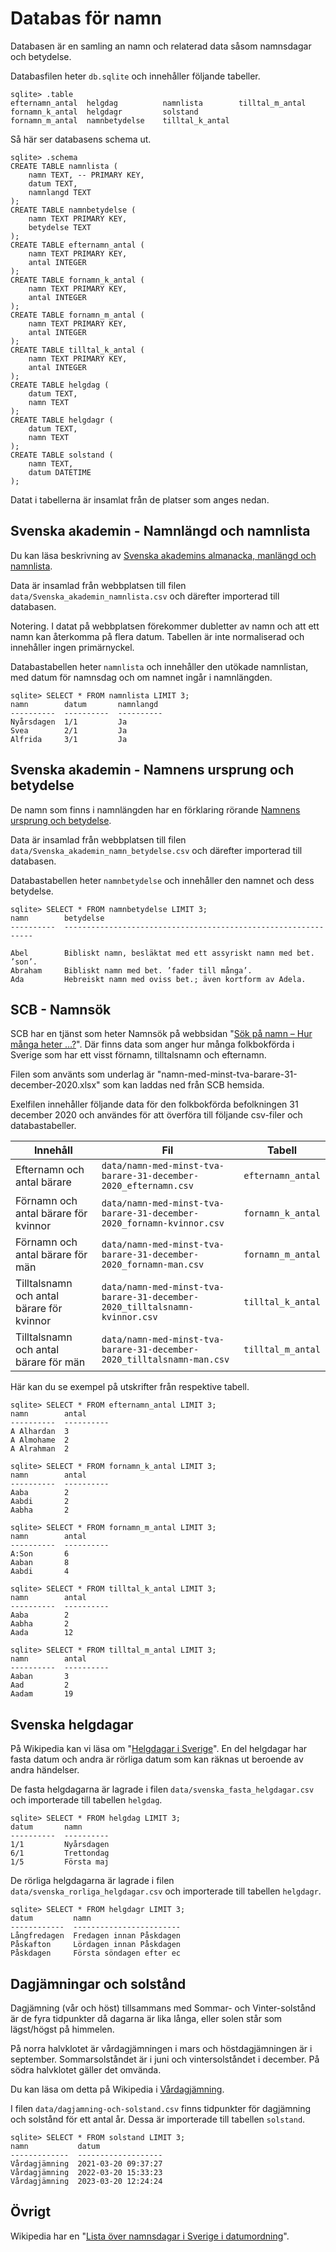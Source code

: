Databas för namn
==========================

Databasen är en samling an namn och relaterad data såsom namnsdagar och betydelse.

Databasfilen heter `db.sqlite` och innehåller följande tabeller.

```
sqlite> .table
efternamn_antal  helgdag          namnlista        tilltal_m_antal
fornamn_k_antal  helgdagr         solstand
fornamn_m_antal  namnbetydelse    tilltal_k_antal
```

Så här ser databasens schema ut.

```
sqlite> .schema
CREATE TABLE namnlista (
    namn TEXT, -- PRIMARY KEY,
    datum TEXT,
    namnlangd TEXT
);
CREATE TABLE namnbetydelse (
    namn TEXT PRIMARY KEY,
    betydelse TEXT
);
CREATE TABLE efternamn_antal (
    namn TEXT PRIMARY KEY,
    antal INTEGER
);
CREATE TABLE fornamn_k_antal (
    namn TEXT PRIMARY KEY,
    antal INTEGER
);
CREATE TABLE fornamn_m_antal (
    namn TEXT PRIMARY KEY,
    antal INTEGER
);
CREATE TABLE tilltal_k_antal (
    namn TEXT PRIMARY KEY,
    antal INTEGER
);
CREATE TABLE helgdag (
    datum TEXT,
    namn TEXT
);
CREATE TABLE helgdagr (
    datum TEXT,
    namn TEXT
);
CREATE TABLE solstand (
    namn TEXT,
    datum DATETIME
);
```

Datat i tabellerna är insamlat från de platser som anges nedan.



Svenska akademin - Namnlängd och namnlista
--------------------------

Du kan läsa beskrivning av [Svenska akademins almanacka, manlängd och namnlista](https://www.svenskaakademien.se/svenska-akademien/almanackan).

Data är insamlad från webbplatsen till filen `data/Svenska_akademin_namnlista.csv` och därefter importerad till databasen.

Notering. I datat på webbplatsen förekommer dubletter av namn och att ett namn kan återkomma på flera datum. Tabellen är inte normaliserad och innehåller ingen primärnyckel.

Databastabellen heter `namnlista` och innehåller den utökade namnlistan, med datum för namnsdag och om namnet ingår i namnlängden.

```
sqlite> SELECT * FROM namnlista LIMIT 3;
namn        datum       namnlangd
----------  ----------  ----------
Nyårsdagen  1/1         Ja
Svea        2/1         Ja
Alfrida     3/1         Ja
```



Svenska akademin - Namnens ursprung och betydelse
--------------------------

De namn som finns i namnlängden har en förklaring rörande [Namnens ursprung och betydelse](https://www.svenskaakademien.se/svenska-akademien/almanackan/namnens-ursprung-och-betydelse).

Data är insamlad från webbplatsen till filen `data/Svenska_akademin_namn_betydelse.csv` och därefter importerad till databasen.

Databastabellen heter `namnbetydelse` och innehåller den namnet och dess betydelse.

```
sqlite> SELECT * FROM namnbetydelse LIMIT 3;
namn        betydelse
----------  ---------------------------------------------------------------

Abel        Bibliskt namn, besläktat med ett assyriskt namn med bet. ’son’.
Abraham     Bibliskt namn med bet. ’fader till många’.
Ada         Hebreiskt namn med oviss bet.; även kortform av Adela.
```



SCB - Namnsök
--------------------------

SCB har en tjänst som heter Namnsök på webbsidan "[Sök på namn – Hur många heter ...?](https://www.scb.se/hitta-statistik/sverige-i-siffror/namnsok/)". Där finns data som anger hur många folkbokförda i Sverige som har ett visst förnamn, tilltalsnamn och efternamn.

Filen som använts som underlag är "namn-med-minst-tva-barare-31-december-2020.xlsx" som kan laddas ned från SCB hemsida.

Exelfilen innehåller följande data för den folkbokförda befolkningen 31 december 2020 och användes för att överföra till följande csv-filer och databastabeller.

| Innehåll | Fil | Tabell |
|----------|-----|--------|
| Efternamn och antal bärare | `data/namn-med-minst-tva-barare-31-december-2020_efternamn.csv` | `efternamn_antal` |
| Förnamn och antal bärare för kvinnor | `data/namn-med-minst-tva-barare-31-december-2020_fornamn-kvinnor.csv` | `fornamn_k_antal` |
| Förnamn och antal bärare för män | `data/namn-med-minst-tva-barare-31-december-2020_fornamn-man.csv` | `fornamn_m_antal` |
| Tilltalsnamn och antal bärare för kvinnor | `data/namn-med-minst-tva-barare-31-december-2020_tilltalsnamn-kvinnor.csv` | `tilltal_k_antal` |
| Tilltalsnamn och antal bärare för män | `data/namn-med-minst-tva-barare-31-december-2020_tilltalsnamn-man.csv` | `tilltal_m_antal` |

Här kan du se exempel på utskrifter från respektive tabell.

```
sqlite> SELECT * FROM efternamn_antal LIMIT 3;
namn        antal
----------  ----------
A Alhardan  3
A Almohame  2
A Alrahman  2

sqlite> SELECT * FROM fornamn_k_antal LIMIT 3;
namn        antal
----------  ----------
Aaba        2
Aabdi       2
Aabha       2

sqlite> SELECT * FROM fornamn_m_antal LIMIT 3;
namn        antal
----------  ----------
A:Son       6
Aaban       8
Aabdi       4

sqlite> SELECT * FROM tilltal_k_antal LIMIT 3;
namn        antal
----------  ----------
Aaba        2
Aabha       2
Aada        12

sqlite> SELECT * FROM tilltal_m_antal LIMIT 3;
namn        antal
----------  ----------
Aaban       3
Aad         2
Aadam       19
```



Svenska helgdagar
--------------------------

På Wikipedia kan vi läsa om "[Helgdagar i Sverige](https://sv.wikipedia.org/wiki/Helgdagar_i_Sverige)". En del helgdagar har fasta datum och andra är rörliga datum som kan räknas ut beroende av andra händelser.

De fasta helgdagarna är lagrade i filen `data/svenska_fasta_helgdagar.csv` och importerade till tabellen `helgdag`.

```
sqlite> SELECT * FROM helgdag LIMIT 3;
datum       namn
----------  ----------
1/1         Nyårsdagen
6/1         Trettondag
1/5         Första maj
```

De rörliga helgdagarna är lagrade i filen `data/svenska_rorliga_helgdagar.csv` och importerade till tabellen `helgdagr`.

```
sqlite> SELECT * FROM helgdagr LIMIT 3;
datum         namn
------------  ------------------------
Långfredagen  Fredagen innan Påskdagen
Påskafton     Lördagen innan Påskdagen
Påskdagen     Första söndagen efter ec
```



Dagjämningar och solstånd
--------------------------

Dagjämning (vår och höst) tillsammans med Sommar- och Vinter-solstånd är de fyra tidpunkter då dagarna är lika långa, eller solen står som lägst/högst på himmelen.

På norra halvklotet är vårdagjämningen i mars och höstdagjämningen är i september. Sommarsolståndet är i juni och vintersolståndet i december. På södra halvklotet gäller det omvända.

Du kan läsa om detta på Wikipedia i [Vårdagjämning](https://sv.wikipedia.org/wiki/V%C3%A5rdagj%C3%A4mningen).

I filen `data/dagjamning-och-solstand.csv` finns tidpunkter för dagjämning och solstånd för ett antal år. Dessa är importerade till tabellen `solstand`.

```
sqlite> SELECT * FROM solstand LIMIT 3;
namn           datum
-------------  -------------------
Vårdagjämning  2021-03-20 09:37:27
Vårdagjämning  2022-03-20 15:33:23
Vårdagjämning  2023-03-20 12:24:24
```



Övrigt
--------------------------

Wikipedia har en "[Lista över namnsdagar i Sverige i datumordning](https://sv.wikipedia.org/wiki/Lista_%C3%B6ver_namnsdagar_i_Sverige_i_datumordning)".
